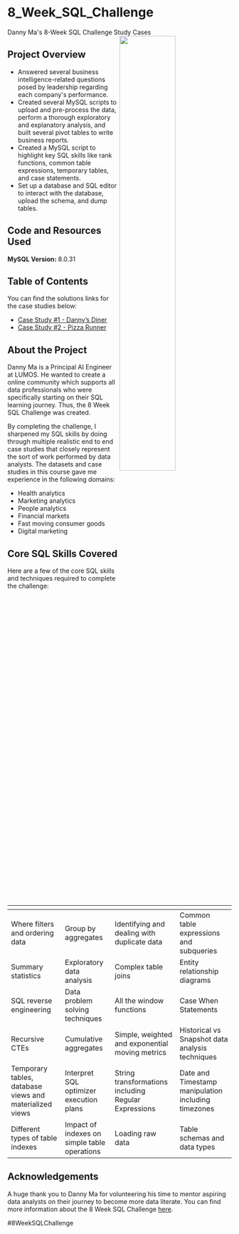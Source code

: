 # 8_Week_SQL_Challenge
Danny Ma's 8-Week SQL Challenge Study Cases
<img src="https://8weeksqlchallenge.com/images/data-with-danny-logo.png"
 width=50% height=50% align=right>

## Project Overview
* Answered several business intelligence-related questions posed by leadership regarding each company's performance.
* Created several MySQL scripts to upload and pre-process the data, perform a thorough exploratory and explanatory analysis, and built several pivot tables to write business reports.
* Created a MySQL script to highlight key SQL skills like rank functions, common table expressions, temporary tables, and case statements.
* Set up a database and SQL editor to interact with the database, upload the schema, and dump tables.

## Code and Resources Used
**MySQL Version:** 8.0.31

## Table of Contents
You can find the solutions links for the case studies below:
* [Case Study #1 - Danny’s Diner](https://github.com/eangutierrez/8_Week_SQL_Challenge/tree/main/Case_Study_1_Dannys_Diner)
* [Case Study #2 - Pizza Runner](https://github.com/eangutierrez/8_Week_SQL_Challenge/tree/main/Case_Study_2_Pizza_Runner)

## About the Project
Danny Ma is a Principal AI Engineer at LUMOS.  He wanted to create a online community which supports all data professionals who were specifically starting on their SQL learning journey. Thus, the 8 Week SQL Challenge was created.  

By completing the challenge, I sharpened my SQL skills by doing through multiple realistic end to end case studies that closely represent the sort of work performed by data analysts.  The datasets and case studies in this course gave me experience in the following domains:

* Health analytics
* Marketing analytics
* People analytics
* Financial markets
* Fast moving consumer goods
* Digital marketing

## Core SQL Skills Covered
Here are a few of the core SQL skills and techniques required to complete the challenge:

|  <!-- --> | <!-- -->  | <!-- -->  |  <!-- --> |
|---|---|---|---|
| Where filters and ordering data  | Group by aggregates  | Identifying and dealing with duplicate data  | Common table expressions and subqueries   |
| Summary statistics  | Exploratory data analysis  | Complex table joins  | Entity relationship diagrams  |
| SQL reverse engineering  | Data problem solving techniques  | All the window functions  | Case When Statements  |
| Recursive CTEs  | Cumulative aggregates  | Simple, weighted and exponential moving metrics  | Historical vs Snapshot data analysis techniques  |
| Temporary tables, database views and materialized views  |  Interpret SQL optimizer execution plans | String transformations including Regular Expressions  | Date and Timestamp manipulation including timezones  |
| Different types of table indexes   | Impact of indexes on simple table operations  | Loading raw data  | Table schemas and data types  |

## Acknowledgements
A huge thank you to Danny Ma for volunteering his time to mentor aspiring data analysts on their journey to become more data literate.  You can find more information about the 8 Week SQL Challenge [here](https://8weeksqlchallenge.com/getting-started/).

#8WeekSQLChallenge
